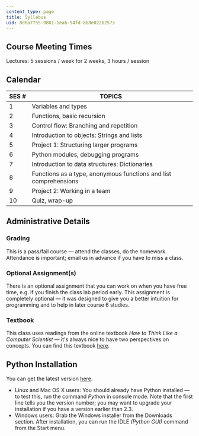 ```yaml
---
content_type: page
title: Syllabus
uid: 8d6a7755-9881-1eab-94fd-8b8e022b2573
---
```


Course Meeting Times
--------------------

Lectures: 5 sessions / week for 2 weeks, 3 hours / session

Calendar
--------

| SES # | TOPICS |
| --- | --- |
| 1 | Variables and types |
| 2 | Functions, basic recursion |
| 3 | Control flow: Branching and repetition |
| 4 | Introduction to objects: Strings and lists |
| 5 | Project 1: Structuring larger programs |
| 6 | Python modules, debugging programs |
| 7 | Introduction to data structures: Dictionaries |
| 8 | Functions as a type, anonymous functions and list comprehensions |
| 9 | Project 2: Working in a team |
| 10 | Quiz, wrap-up 

Administrative Details
----------------------

### Grading

This is a pass/fail course — attend the classes, do the homework. Attendance is important; email us in advance if you have to miss a class.

### Optional Assignment(s)

There is an optional assignment that you can work on when you have free time, e.g. if you finish the class lab period early. This assignment is completely optional — it was designed to give you a better intuition for programming and to help in later course 6 studies.

### Textbook

This class uses readings from the online textbook _How to Think Like a Computer Scientist_ — it's always nice to have two perspectives on concepts. You can find this textbook [here](http://www.greenteapress.com/thinkpython/thinkCSpy/).

Python Installation
-------------------

You can get the latest version [here](http://www.python.org/).

*   Linux and Mac OS X users: You should already have Python installed — to test this, run the command _Python_ in console mode. Note that the first line tells you the version number; you may want to upgrade your installation if you have a version earlier than 2.3.
*   Windows users: Grab the Windows installer from the Downloads section. After installation, you can run the IDLE _(Python GUI)_ command from the Start menu.